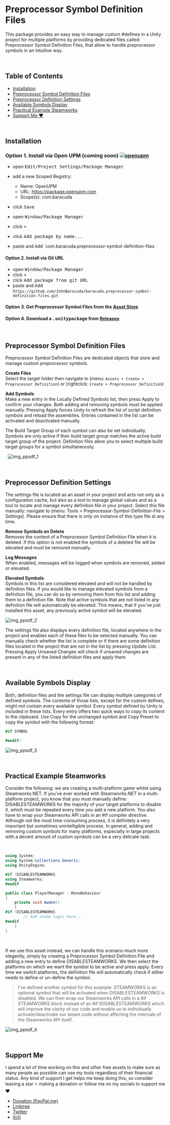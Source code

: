 # Preprocessor Symbol Definition Files

This package provides an easy way to manage custom #defines in a Unity project for multiple platforms by providing dedicated files called: Preprocessor Symbol Definition Files, that allow to handle preprocessor symbols in an intuitive way.

&nbsp;
## Table of Contents

- [Installation](#installation)
- [Preprocessor Symbol Definition Files](#preprocessor-symbol-definition-files)
- [Preprocessor Definition Settings](#preprocessor-definition-settings)
- [Available Symbols Display](#available-symbols-display)
- [Practical Example Steamworks](#practical-example-steamworks)
- [Support Me ❤️](#support-me)


&nbsp;
&nbsp;
## Installation

### Option 1. **Install via Open UPM (coming soon)** [![openupm](https://img.shields.io/npm/v/com.baracuda.preprocessor-symbol-definition-files?label=openupm&registry_uri=https://package.openupm.com)](https://openupm.com/packages/com.baracuda.preprocessor-symbol-definition-files/)


- open <kbd>Edit/Project Settings/Package Manager</kbd>
- add a new Scoped Registry:

    - Name: OpenUPM
    - URL:  https://package.openupm.com
    - Scope(s): com.baracuda

- click <kbd>Save</kbd>
- open <kbd>Window/Package Manager</kbd>
- click <kbd>+</kbd>
- click <kbd>Add package by name...</kbd>
- paste and <kbd>Add</kbd>  `com.baracuda.preprocessor-symbol-definition-files

#### Option 2. Install via Git URL

- open <kbd>Window/Package Manager</kbd>
- click <kbd>+</kbd>
- click <kbd>Add package from git URL</kbd>
- paste and <kbd>Add</kbd> `https://github.com/JohnBaracuda/baracuda.preprocessor-symbol-definition-files.git`

#### Option 3. Get Preprocessor Symbol Files from the [Asset Store](https://assetstore.unity.com/packages/slug/199583)


#### Option 4. Download a <kbd>.unitypackage</kbd> from [Releases](https://github.com/JohnBaracuda/com.baracuda.preprocessor-symbol-definition-files/releases)


&nbsp;
## Preprocessor Symbol Definition Files

Preprocessor Symbol Definition Files are dedicated objects that store and manage custom preprocessor symbols.

**Create Files**  
Select the target folder then navigate to (menu: `Assets > Create > Preprocessor Definition`) or (rightclick: `Create > Preprocessor Definition`)

**Add Symbols**  
Make a new entry in the Locally Defined Symbols list, then press Apply to confirm your changes. Both adding and removing symbols must be applied manually. Pressing Apply forces Unity to refresh the list of script definition symbols and reload the assemblies. Entries contained in the list can be activated and deactivated manually.

The Build Target Group of each symbol can also be set individually. Symbols are only active if their build target group matches the active build target group of the project. Definition files allow you to select multiple build target groups for a symbol simultaneously.

&nbsp;
![img_ppsdf_1](https://user-images.githubusercontent.com/58704151/197332469-cac94bba-63fb-44fc-863e-0bea974356ab.png)



&nbsp;
&nbsp;
## Preprocessor Definition Settings

The settings file is located as an asset in your project and acts not only as a configuration cache, but also as a tool to manage global values and as a tool to locate and manage every definition file in your project. Select this file manually: navigate to (menu: Tools > Preprocessor-Symbol-Definition-File > Settings). Please ensure that there is only on instance of this type file at any time.

**Remove Symbols on Delete**  
Removes the content of a Preprocessor Symbol Definition File when it is deleted. If this option is not enabled the symbols of a deleted file will be elevated and must be removed manually.

**Log Messages**  
When enabled, messages will be logged when symbols are removed, added or elevated.

**Elevated Symbols**  
Symbols in this list are considered elevated and will not be handled by definition files. If you would like to manage elevated symbols from a definition file, you can do so by removing them from this list and adding them to a definition file. Note that active symbols that are not listed in any definition file will automatically be elevated. This means, that if you've just installed this asset, any previously active symbol will be elevated.

![img_ppsdf_2](https://user-images.githubusercontent.com/58704151/197332986-14c94934-6800-4ba0-9566-a7200c06e669.png)

The settings file also displays every definition file, located anywhere in the project and enables each of these files to be selected manually. You can manually check whether the list is complete or if there are some definition files located in the project that are not in the list by pressing Update List. Pressing Apply Unsaved Changes will check if unsaved changes are present in any of the listed definition files and apply them.



&nbsp;
&nbsp;
## Available Symbols Display

Both, definition files and the settings file can display multiple categories of defined symbols. The contents of those lists, except for the custom defines, might not contain every available symbol. Every symbol defined by Unity is included in these lists. Every entry offers two quick ways to copy its content to the clipboard. Use Copy for the unchanged symbol and Copy Preset to copy the symbol with the following format:

```c#
#if SYMBOL

#endif!
```

![img_ppsdf_3](https://user-images.githubusercontent.com/58704151/197333050-9c1d57e0-3d47-440d-b841-7127abc0782d.png)


&nbsp;
&nbsp;
## Practical Example Steamworks

Consider the following: we are creating a multi-platform game whilst using Steamworks.NET. If you've ever worked with Steamworks.NET in a multi-platform project, you know that you must manually define: DISABLESTEAMWORKS for the majority of your target platforms to disable it, which must be repeated every time you add a new platform. You also have to wrap your Steamworks API calls in an #if compiler directive. Although not the most time-consuming process, it is definitely a very important but sometimes unintelligible process. In general, adding and removing custom symbols for many platforms, especially in large projects with a decent amount of custom symbols can be a very delicate task.

&nbsp;
```c#
using System;
using System.Collections.Generic;
using UnityEngine; 

#if !DISABLESTEAMWORKS
using Steamworks;
#endif

public class PlayerManager : MonoBehaviour
{
    private void Awake()
    {
#if !DISABLESTEAMWORKS
        // Add steam logic here...
#endif 
    }
}
```
&nbsp;

If we use this asset instead, we can handle this scenario much more elegantly, simply by creating a Preprocessor Symbol Definition File and adding a new entry to define DISABLESTEAMWORKS. We then select the platforms on which we want the symbol to be active and press apply. Every time we switch platforms, the definition file will automatically check if either needs to define or un-define the symbol.

> I've defined another symbol for this example: STEAMWORKS is an optional symbol that will be activated when DISABLESTEAMWORKS is disabled. We can then wrap our Steamworks API calls in a #if STEAMWORKS block instead of an #if !DISABLESTEAMWORKS which will improve the clarity of our code and enable us to individually activate/deactivate our steam code without affecting the internals of the Steamworks API itself.

![img_ppsdf_4](https://user-images.githubusercontent.com/58704151/197333362-fcf60682-e535-4797-af59-ab2f1bb24e52.png)


&nbsp;
&nbsp;
## Support Me

I spend a lot of time working on this and other free assets to make sure as many people as possible can use my tools regardless of their financial status. Any kind of support I get helps me keep doing this, so consider leaving a star ⭐ making a donation or follow me on my socials to support me ❤️

+ [Donation (PayPal.me)](https://www.paypal.com/paypalme/johnbaracuda)
+ [Linktree](https://linktr.ee/JohnBaracuda)
+ [Twitter](https://twitter.com/JohnBaracuda)
+ [Itch](https://johnbaracuda.itch.io/)
